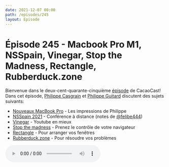 ```yaml
---
date: 2021-12-07 00:00
path: /episodes/245
layout: Episode
---
```

# Épisode 245 - Macbook Pro M1, NSSpain, Vinegar, Stop the Madness, Rectangle, Rubberduck.zone
<p>Bienvenue dans le deux-cent-quarante-cinqui&egrave;me&nbsp;<a href="https://cacaocast.com/media/cacaocast_245.mp3" title="CacaoCast Episode 245">épisode</a> de CacaoCast! Dans cet épisode, <a href="http://www.twitter.com/philippec" title="Philippe Casgrain sur Twitter">Philippe Casgrain</a> et <a href="http://www.twitter.com/cacaocast" title="Philippe Guitard sur Twitter">Philippe Guitard</a> discutent des sujets suivants:</p>
<ul>
<li><a href="https://www.apple.com/ca/fr/macbook-pro-14-and-16/" title="Nouveaux MacBook Pro">Nouveaux MacBook Pro</a> - Les impressions de Philippe</li>
<li><a href="https://nsspain.com" title="NSSpain 2021">NSSpain 2021</a> - Conférence à distance (notes de <a href="https://twitter.com/felibe444/status/1461723612453421057" title="notes de @felibe444">@felibe444</a>)</li>
<li><a href="https://apps.apple.com/fr/app/vinegar-tube-cleaner/id1591303229" title="Vinegar">Vinegar</a> - Youtube en mieux</li>
<li><a href="https://apps.apple.com/fr/app/stopthemadness/id1376402589" title="Stop the madness">Stop the madness</a> - Prenez le contrôle de votre navigateur</li>
<li><a href="https://rectangleapp.com" title="Rectangle">Rectangle</a> - Pour arranger vos fenêtres</li>
<li><a href="https://rubberduck.zone" title="Rubberduck.zone">Rubberduck.zone</a> - Pour résoudre vos problèmes</li>
</ul>
<p><audio controls><source src="https://cacaocast.com/media/cacaocast_245.mp3" type="audio/mpeg"><source src="https://cacaocast.com/media/cacaocast_245.mp3" type="audio/mp4">Votre navigateur ne supporte pas l'élément audio / Your browser does not support the audio element.</audio></p>
